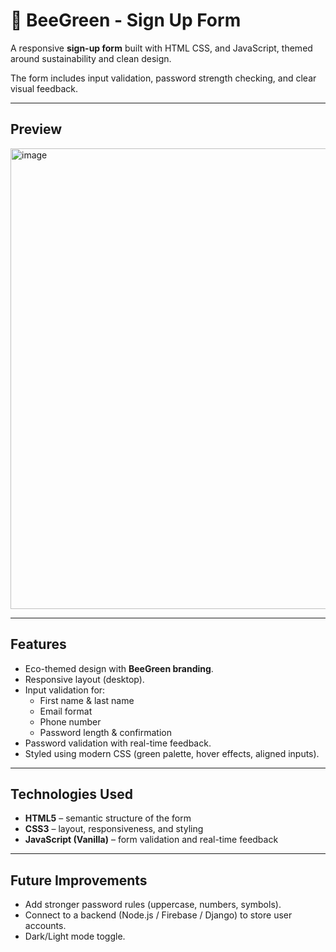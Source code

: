 # 🌱 BeeGreen - Sign Up Form

A responsive **sign-up form** built with HTML CSS, and JavaScript, themed around sustainability and clean design.  

The form includes input validation, password strength checking, and clear visual feedback.

---

## Preview

<img width="1440" height="737" alt="image" src="https://github.com/user-attachments/assets/a3cbf15b-2872-4e4a-8920-6a829fce5523" />

---

## Features

- Eco-themed design with **BeeGreen branding**.  
- Responsive layout (desktop).  
- Input validation for:
  - First name & last name
  - Email format
  - Phone number
  - Password length & confirmation
- Password validation with real-time feedback.  
- Styled using modern CSS (green palette, hover effects, aligned inputs).  

---

## Technologies Used

- **HTML5** – semantic structure of the form  
- **CSS3** – layout, responsiveness, and styling  
- **JavaScript (Vanilla)** – form validation and real-time feedback  

---

## Future Improvements

- Add stronger password rules (uppercase, numbers, symbols).
- Connect to a backend (Node.js / Firebase / Django) to store user accounts.
- Dark/Light mode toggle.